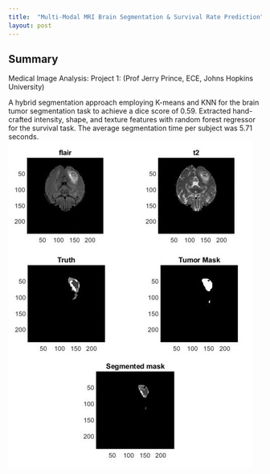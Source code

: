 ```yaml
---
title:  "Multi-Modal MRI Brain Segmentation & Survival Rate Prediction"
layout: post
---
```



## Summary
Medical Image Analysis: Project 1: (Prof Jerry Prince, ECE, Johns Hopkins University)

A hybrid segmentation approach employing K-means and KNN for the brain tumor segmentation task to achieve a dice score of 0.59. Extracted hand-crafted intensity, shape, and texture features with random forest regressor for the survival task.
The average segmentation time per subject was 5.71 seconds. 
![Example](/assets/multi-modal.jpg)
